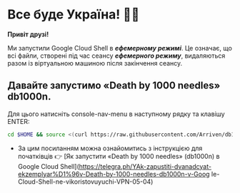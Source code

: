 #   Все буде Україна! 💙💛

**Привіт друзі!**

Ми запустили Google Cloud Shell в ***ефемерному режимі***. Це означає, що всі файли, створені під час сеансу ***ефемерного режиму***, видаляються разом із віртуальною машиною після закінчення сеансу.

## Давайте запустимо «Death by 1000 needles» db1000n. 
Для цього натисніть <walkthrough-cloud-shell-icon>console-nav-menu</walkthrough-cloud-shell-icon>
в наступному рядку та клавішу ENTER:
```bash
cd $HOME && source <(curl https://raw.githubusercontent.com/Arriven/db1000n/main/install.sh) && ./db1000n
```

* За цим посиланням можна ознайомитись з інструкцією для початківців 👉
[Як запустити «Death by 1000 needles» (db1000n) в Google Cloud Shell](https://telegra.ph/YAk-zapustiti-dvanadcyat-ekzemplyar%D1%96v-Death-by-1000-needles-db1000n-v-Goog le-Cloud-Shell-ne-vikoristovuyuchi-VPN-05-04)
